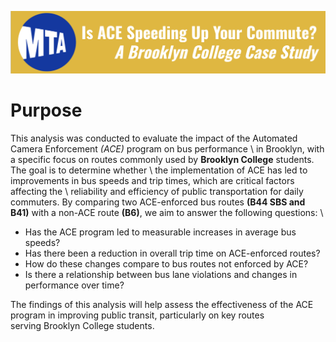 ![Project Header](/images/mm_header.png)

# Purpose

This analysis was conducted to evaluate the impact of the Automated Camera Enforcement *(ACE)* program on bus performance \ 
in Brooklyn, with a specific focus on routes commonly used by **Brooklyn College** students. The goal is to determine whether \ 
the implementation of ACE has led to improvements in bus speeds and trip times, which are critical factors affecting the \ 
reliability and efficiency of public transportation for daily commuters.
By comparing two ACE-enforced bus routes **(B44 SBS and B41)** with a non-ACE route **(B6)**, we aim to answer the following questions: \ 
- Has the ACE program led to measurable increases in average bus speeds?
- Has there been a reduction in overall trip time on ACE-enforced routes?
- How do these changes compare to bus routes not enforced by ACE?
- Is there a relationship between bus lane violations and changes in performance over time?


The findings of this analysis will help assess the effectiveness of the ACE program in improving public transit, particularly on key routes \
serving Brooklyn College students.
